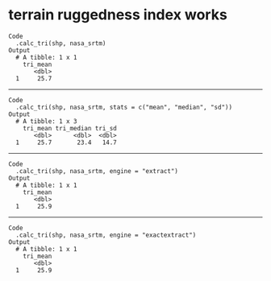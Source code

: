 # terrain ruggedness index works

    Code
      .calc_tri(shp, nasa_srtm)
    Output
      # A tibble: 1 x 1
        tri_mean
           <dbl>
      1     25.7

---

    Code
      .calc_tri(shp, nasa_srtm, stats = c("mean", "median", "sd"))
    Output
      # A tibble: 1 x 3
        tri_mean tri_median tri_sd
           <dbl>      <dbl>  <dbl>
      1     25.7       23.4   14.7

---

    Code
      .calc_tri(shp, nasa_srtm, engine = "extract")
    Output
      # A tibble: 1 x 1
        tri_mean
           <dbl>
      1     25.9

---

    Code
      .calc_tri(shp, nasa_srtm, engine = "exactextract")
    Output
      # A tibble: 1 x 1
        tri_mean
           <dbl>
      1     25.9

